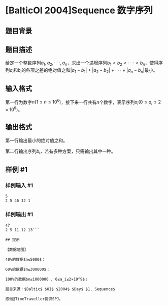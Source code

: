 # [BalticOI 2004]Sequence 数字序列

## 题目背景



## 题目描述

给定一个整数序列$a_1, a_2, ··· , a_n$，求出一个递增序列$b_1 < b_2 < ··· < b_n$，使得序列$a_i$和$b_i$的各项之差的绝对值之和$|a_1 - b_1| + |a_2 - b_2| + ··· + |a_n - b_n|$最小。

## 输入格式

第一行为数字$n (1≤n≤10^6)$，接下来一行共有$n$个数字，表示序列$a_i (0≤a_i≤2×10^9)$。

## 输出格式

第一行输出最小的绝对值之和。

第二行输出序列$b_i$，若有多种方案，只需输出其中一种。

## 样例 #1

### 样例输入 #1
```
5
2 5 46 12 1
```

### 样例输出 #1

```
47
2 5 11 12 13```

## 提示

【数据范围】

40%的数据$n≤5000$；

60%的数据$n≤300000$；

100%的数据$n≤1000000 , 0≤a_i≤2×10^9$；

题目来源：$Baltic$ $OI$ $2004$ $Day$ $1, Sequence$

感谢@TimeTraveller提供SPJ。

